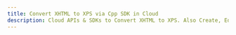 ---title: Convert XHTML to XPS via Cpp SDK in Clouddescription: Cloud APIs & SDKs to Convert XHTML to XPS. Also Create, Edit & Render Microsoft Word & OpenOffice documents in the Cloud.---